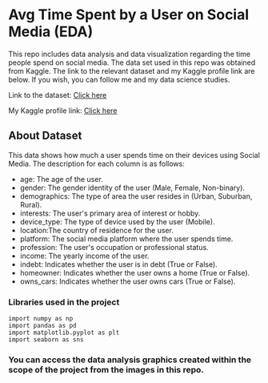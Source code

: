 # Avg Time Spent by a User on Social Media (EDA)

This repo includes data analysis and data visualization regarding the time people spend on social media. The data set used in this repo was obtained from Kaggle. The link to the relevant dataset and my Kaggle profile link are below. If you wish, you can follow me and my data science studies.

Link to the dataset: [Click here](https://www.kaggle.com/datasets/imyjoshua/average-time-spent-by-a-user-on-social-media)

My Kaggle profile link: [Click here](https://www.kaggle.com/senacetinkaya)

## About Dataset
This data shows how much a user spends time on their devices using Social Media. The description for each column is as follows:
- age: The age of the user.
- gender: The gender identity of the user (Male, Female, Non-binary).
- demographics: The type of area the user resides in (Urban, Suburban, Rural).
- interests: The user's primary area of interest or hobby.
- device_type: The type of device used by the user (Mobile).
- location:The country of residence for the user.
- platform: The social media platform where the user spends time.
- profession: The user's occupation or professional status.
- income: The yearly income of the user.
- indebt: Indicates whether the user is in debt (True or False).
- homeowner: Indicates whether the user owns a home (True or False).
- owns_cars: Indicates whether the user owns cars (True or False).

### Libraries used in the project

```
import numpy as np
import pandas as pd
import matplotlib.pyplot as plt
import seaborn as sns
```

### You can access the data analysis graphics created within the scope of the project from the images in this repo.
